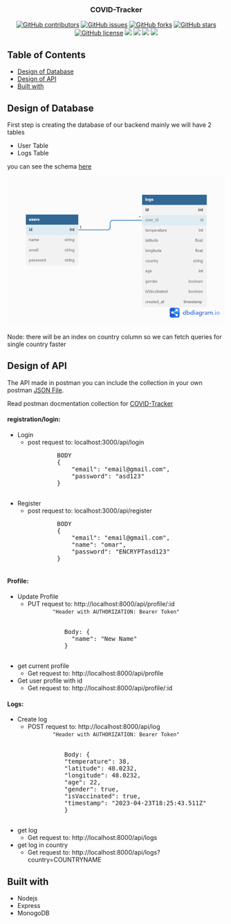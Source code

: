 
<h3 align="center">COVID-Tracker</h3>
<div align="center">
  
  [![GitHub contributors](https://img.shields.io/github/contributors/Oaik/COVID-Tracker)](https://github.com/Oaik/COVID-Tracker/contributors)
  [![GitHub issues](https://img.shields.io/github/issues/Oaik/COVID-Tracker)](https://github.com/Oaik/COVID-Tracker/issues)
  [![GitHub forks](https://img.shields.io/github/forks/Oaik/COVID-Tracker)](https://github.com/Oaik/COVID-Tracker/network)
  [![GitHub stars](https://img.shields.io/github/stars/Oaik/COVID-Tracker)](https://github.com/Oaik/COVID-Tracker/stargazers)
  [![GitHub license](https://img.shields.io/github/license/Oaik/Reddit)](https://github.com/Oaik/COVID-Tracker/blob/master/LICENSE)
  <img src="https://img.shields.io/github/languages/count/Oaik/COVID-Tracker" />
  <img src="https://img.shields.io/github/languages/top/Oaik/COVID-Tracker" />
  <img src="https://img.shields.io/github/languages/code-size/Oaik/COVID-Tracker" />
  <img src="https://img.shields.io/github/issues-pr-raw/Oaik/COVID-Tracker" />
</div>

## Table of Contents
- [Design of Database](#design-of-database)
- [Design of API](#design-of-api)
- [Built with](#built-with)

## Design of Database
First step is creating the database of our backend
mainly we will have 2 tables
- User Table
- Logs Table

you can see the schema <a href="https://dbdiagram.io/d/62e03cde0d66c746555703fc">here</a>

<img src="/screenshots/COVID-Tracker.png" />

Node: there will be an index on country column so we can fetch queries for single country faster

## Design of API

The API made in postman you can include the collection in your own postman <a href="/postman-collection/COVID-Tracker.postman_collection.json">JSON File</a>.

Read postman docmentation collection for <a href="https://documenter.getpostman.com/view/1537357/UzXNSwq1">COVID-Tracker</a>

#### registration/login:
<ul>
  <li>
    Login
    <ul>
      <li> 
        post request to: localhost:3000/api/login
        <pre>
        BODY
        {
            "email": "email@gmail.com",
            "password": "asd123"
        }
        </pre>
      </li>
    </ul>
  </li>
    <li>
    Register
    <ul>
      <li> 
        post request to: localhost:3000/api/register
        <pre>
        BODY
        {
            "email": "email@gmail.com",
            "name": "omar",
            "password": "ENCRYPTasd123"
        }
        </pre>
      </li>
    </ul>
  </li>
</ul>


#### Profile:
<ul>
  <li>
    Update Profile
    <ul>
      <li> 
        PUT request to: http://localhost:8000/api/profile/:id
        <code>
        "Header with AUTHORIZATION: Bearer Token"
        </code>
        <br/>
        <pre>
          Body: {
            "name": "New Name"
          }
        </pre>
      </li>
    </ul>
  </li>
  
  <li>
    get current profile
    <ul>
      <li> 
        Get request to: http://localhost:8000/api/profile
      </li>
    </ul>
  </li>
  
  <li>
    Get user profile with id
    <ul>
      <li> 
        Get request to: http://localhost:8000/api/profile/:id
      </li>
    </ul>
  </li>
</ul>

#### Logs:
<ul>
  <li>
    Create log
    <ul>
      <li> 
        POST request to: http://localhost:8000/api/log
        <code>
        "Header with AUTHORIZATION: Bearer Token"
        </code>
        <br/>
        <pre>
          Body: {
          "temperature": 38,
          "latitude": 48.0232,
          "longitude": 48.0232,
          "age": 22,
          "gender": true,
          "isVaccinated": true,
          "timestamp": "2023-04-23T18:25:43.511Z"
          }
        </pre>
      </li>
    </ul>
  </li>
  
  <li>
    get log
    <ul>
      <li> 
        Get request to: http://localhost:8000/api/logs
      </li>
    </ul>
  </li>
  
  <li>
    get log in country
    <ul>
      <li> 
        Get request to: http://localhost:8000/api/logs?country=COUNTRYNAME
      </li>
    </ul>
  </li>
</ul>

## Built with
<ul>
<li>Nodejs</li>
<li>Express</li>
<li>MonogoDB</li>
</ul>



